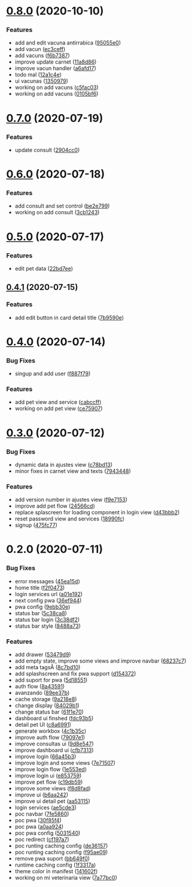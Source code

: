 # [0.8.0](https://github.com/luchoPenafiel/mis-mascotas/compare/v0.7.0...v0.8.0) (2020-10-10)


### Features

* add and edit vacuna antirrabica ([95055e0](https://github.com/luchoPenafiel/mis-mascotas/commit/95055e083af70b7be454327890ff05616ef6460e))
* add vacun ([ec3ceff](https://github.com/luchoPenafiel/mis-mascotas/commit/ec3ceffd1d0319bf23518fcac873e262505f41c0))
* add vacuns ([f6b7387](https://github.com/luchoPenafiel/mis-mascotas/commit/f6b7387fc85e920c6561bfb6632af4e3838baf83))
* improve update carnet ([11a8d86](https://github.com/luchoPenafiel/mis-mascotas/commit/11a8d863597ec539a3dac30599e20636d56795b9))
* improve vacun handler ([a6afd17](https://github.com/luchoPenafiel/mis-mascotas/commit/a6afd17ab78ba33462e379787450c4d64b67ac95))
* todo mal ([12a1c4e](https://github.com/luchoPenafiel/mis-mascotas/commit/12a1c4e143a819c544063a63e7ee7acb72d1afc0))
* ui vacunas ([1350979](https://github.com/luchoPenafiel/mis-mascotas/commit/1350979899d57a6ccb0dbeb5f2b3c6efba78b40d))
* working on add vacuns ([c5fac03](https://github.com/luchoPenafiel/mis-mascotas/commit/c5fac03d35739f7d7fccbda11b8b51558a1855bf))
* working on add vacuns ([0105bf6](https://github.com/luchoPenafiel/mis-mascotas/commit/0105bf632bd19f559972779aeefe1b299d482719))

# [0.7.0](https://github.com/luchoPenafiel/mis-mascotas/compare/v0.6.0...v0.7.0) (2020-07-19)


### Features

* update consult ([2904cc0](https://github.com/luchoPenafiel/mis-mascotas/commit/2904cc0225322d98a8e7ed7d6c2f81ef2c08aa32))

# [0.6.0](https://github.com/luchoPenafiel/mis-mascotas/compare/v0.5.0...v0.6.0) (2020-07-18)


### Features

* add consult and set control ([be2e799](https://github.com/luchoPenafiel/mis-mascotas/commit/be2e79991709344f4b36e4e745fcf876bb69727c))
* working on add consult ([3cb1243](https://github.com/luchoPenafiel/mis-mascotas/commit/3cb1243158c06cdc5d7e50ad7685db63907b63ad))

# [0.5.0](https://github.com/luchoPenafiel/mis-mascotas/compare/v0.4.1...v0.5.0) (2020-07-17)


### Features

* edit pet data ([22bd7ee](https://github.com/luchoPenafiel/mis-mascotas/commit/22bd7eed2d469ca54f12f0d99a8b3fbdbdf8c290))

## [0.4.1](https://github.com/luchoPenafiel/mis-mascotas/compare/v0.4.0...v0.4.1) (2020-07-15)


### Features

* add edit button in card detail title ([7b9590e](https://github.com/luchoPenafiel/mis-mascotas/commit/7b9590ee8788971199f7c22e33d4d84297a1ac0b))

# [0.4.0](https://github.com/luchoPenafiel/mis-mascotas/compare/v0.3.0...v0.4.0) (2020-07-14)


### Bug Fixes

* singup and add user ([f887f79](https://github.com/luchoPenafiel/mis-mascotas/commit/f887f7942e4be0de503659004e872aba26564ca2))


### Features

* add pet view and service ([cabccff](https://github.com/luchoPenafiel/mis-mascotas/commit/cabccffad6c2038ad5c7d85f8b07f4de997ad894))
* working on add pet view ([ce75907](https://github.com/luchoPenafiel/mis-mascotas/commit/ce7590702328bc3b12e63cea229fe767feb3c92d))

# [0.3.0](https://github.com/luchoPenafiel/mis-mascotas/compare/v0.2.0...v0.3.0) (2020-07-12)


### Bug Fixes

* dynamic data in ajustes view ([c78bd13](https://github.com/luchoPenafiel/mis-mascotas/commit/c78bd13d84770aaf149abc66d46e573e806b3402))
* minor fixes in carnet view and texts ([7943448](https://github.com/luchoPenafiel/mis-mascotas/commit/7943448ec4b99b939661279ff96124ffe147e66b))


### Features

* add version number in ajustes view ([f9e7153](https://github.com/luchoPenafiel/mis-mascotas/commit/f9e7153c11299e0f63bd671330a9de9eae94ebc4))
* improve add pet flow ([24566cd](https://github.com/luchoPenafiel/mis-mascotas/commit/24566cd088824d962eaa1e4b78102bf2bd164d5a))
* replace splascreen for loading component in login view ([d43bbb2](https://github.com/luchoPenafiel/mis-mascotas/commit/d43bbb25b934e9619e77b4435bfbd0fa4ec66ba0))
* reset password view and services ([18990fc](https://github.com/luchoPenafiel/mis-mascotas/commit/18990fcfa1781605fb8bb2980cacfd2e86af8432))
* signup ([475fc77](https://github.com/luchoPenafiel/mis-mascotas/commit/475fc77e39e6955077001f8992313a340f2fbb88))

# 0.2.0 (2020-07-11)


### Bug Fixes

* error messages ([45ea15d](https://github.com/luchoPenafiel/mis-mascotas/commit/45ea15d5fb93cd293864c9036e56eab7ad29d86c))
* home title ([f2f0473](https://github.com/luchoPenafiel/mis-mascotas/commit/f2f0473f496ef62b5144d8e5ff5d12132d4a125d))
* login services url ([a01e192](https://github.com/luchoPenafiel/mis-mascotas/commit/a01e1920e72346c62bff57e43cf2bece43f259e8))
* next config pwa ([36ef944](https://github.com/luchoPenafiel/mis-mascotas/commit/36ef944ee5029a901e9be1fc34b1444993928dd0))
* pwa config ([9ebb30e](https://github.com/luchoPenafiel/mis-mascotas/commit/9ebb30e7e82ca25621c3dc418cbd30d3da8dc4ed))
* status bar ([5c38ca8](https://github.com/luchoPenafiel/mis-mascotas/commit/5c38ca8fd09f87b893bf9816f0a4251d5c52f849))
* status bar login ([3c38df2](https://github.com/luchoPenafiel/mis-mascotas/commit/3c38df2d871e59f6fc55826265ad855d276b6bdc))
* status bar style ([8488a73](https://github.com/luchoPenafiel/mis-mascotas/commit/8488a73c3528a55cd2e75b1a6c6c08d882431269))


### Features

* add drawer ([53479d9](https://github.com/luchoPenafiel/mis-mascotas/commit/53479d943b5d49c51d797b370c999fe246850185))
* add empty state, improve some views and improve navbar ([68237c7](https://github.com/luchoPenafiel/mis-mascotas/commit/68237c791d09f3cf1623bde3e4f7f9485acfe2bf))
* add meta tagsÂ ([8c7bd10](https://github.com/luchoPenafiel/mis-mascotas/commit/8c7bd10dbd24803ed71aa85f31dedaf357dff98b))
* add splashscreen and fix pwa support ([d154372](https://github.com/luchoPenafiel/mis-mascotas/commit/d1543729ef9cf76588ec9bd6550ae85c4f8fce32))
* add suport for pwa ([5d18551](https://github.com/luchoPenafiel/mis-mascotas/commit/5d185513715afd7574846cf85df8112871a0d4bd))
* auth flow ([8a43591](https://github.com/luchoPenafiel/mis-mascotas/commit/8a43591a2e47ab97945749355fe493c590e22e87))
* avanzando ([89ee37b](https://github.com/luchoPenafiel/mis-mascotas/commit/89ee37b25faa62944bdcdea20351b838a2d74c80))
* cache storage ([9a218e8](https://github.com/luchoPenafiel/mis-mascotas/commit/9a218e8c279bbaceb77f86ffa1685e67bc8fa982))
* change display ([84029b1](https://github.com/luchoPenafiel/mis-mascotas/commit/84029b1def76777863b8205f786be097321d4f62))
* change status bar ([61f1e70](https://github.com/luchoPenafiel/mis-mascotas/commit/61f1e70fa34359015df6612fb4de5b779baa80c9))
* dashboard ui finshed ([fdc93b5](https://github.com/luchoPenafiel/mis-mascotas/commit/fdc93b55d9a7a13802f601b81e0cc26d98a7a824))
* detail pet UI ([c8a6991](https://github.com/luchoPenafiel/mis-mascotas/commit/c8a6991507191c2a52fa81e83655ad60afe54db7))
* generate workbox ([4c1b35c](https://github.com/luchoPenafiel/mis-mascotas/commit/4c1b35ca96061b943d3e81ec7eda1053bf175ee1))
* improve auth flow ([79097e1](https://github.com/luchoPenafiel/mis-mascotas/commit/79097e134a8fcdfcafcc89a1e80b773bec608716))
* improve consultas ui ([9d8e547](https://github.com/luchoPenafiel/mis-mascotas/commit/9d8e547d9252e5fff00b2d965a7cf72b9d48bc41))
* improve dashboard ui ([cfb7313](https://github.com/luchoPenafiel/mis-mascotas/commit/cfb7313b2b8d874cf8040682c1b8211da9e48523))
* improve login ([66a45b3](https://github.com/luchoPenafiel/mis-mascotas/commit/66a45b30e5e8b7c790472adcf3e17fd1d935159c))
* improve login and some views ([7e71507](https://github.com/luchoPenafiel/mis-mascotas/commit/7e71507ef381969d0f5ebb3050506cfd2274863e))
* improve login flow ([1e553ed](https://github.com/luchoPenafiel/mis-mascotas/commit/1e553ed74a13feeccd24191074af278e447c5dbd))
* improve login ui ([e853759](https://github.com/luchoPenafiel/mis-mascotas/commit/e853759db42337c6056663a04cbb012a90abb506))
* improve pet flow ([c19db59](https://github.com/luchoPenafiel/mis-mascotas/commit/c19db599b59cc7b6f8cb9acc744632e73aeaf0ea))
* improve some views ([f8d8fad](https://github.com/luchoPenafiel/mis-mascotas/commit/f8d8fadc9f24aca1fc798d272fb909c3ecf93964))
* improve ui ([b6aa242](https://github.com/luchoPenafiel/mis-mascotas/commit/b6aa24210e9f7fa66d65b9df491e6075b2bb775e))
* improve ui detail pet ([aa53115](https://github.com/luchoPenafiel/mis-mascotas/commit/aa5311502a6f4dc60f558e5b4d16e5bd3c38fe96))
* login services ([ae5cde3](https://github.com/luchoPenafiel/mis-mascotas/commit/ae5cde33e350cc25dca8a5a37f56f27b19784c6f))
* poc navbar ([7fe5860](https://github.com/luchoPenafiel/mis-mascotas/commit/7fe5860b3866d9ec509fdb4ddaa5b2c014051278))
* poc pwa ([30f85f4](https://github.com/luchoPenafiel/mis-mascotas/commit/30f85f404bb24781eccfbf41ce7773314e96a37e))
* poc pwa ([a0aa924](https://github.com/luchoPenafiel/mis-mascotas/commit/a0aa924d3d83cd06d9043c38ff9f2429c4df2306))
* poc pwa config ([5031540](https://github.com/luchoPenafiel/mis-mascotas/commit/5031540c520a3f77666ccc167c6eb7476b57256e))
* poc redirect ([cf197a7](https://github.com/luchoPenafiel/mis-mascotas/commit/cf197a7b4e6ae2042a6886cff5f92ad2180cf7da))
* poc runting caching config ([de36157](https://github.com/luchoPenafiel/mis-mascotas/commit/de36157ccddfcfbad769bfdf39e5fb9dc1ecb1dd))
* poc runting caching config ([f95ae09](https://github.com/luchoPenafiel/mis-mascotas/commit/f95ae09c08c6c4ef88871fb3d6588c092d870f9c))
* remove pwa suport ([bb649f0](https://github.com/luchoPenafiel/mis-mascotas/commit/bb649f0b7b17ff6a42ddd0b346cb32930c80a647))
* runtime caching config ([1f3317a](https://github.com/luchoPenafiel/mis-mascotas/commit/1f3317a91f74ec38980951783e112363fa0ff1fa))
* theme color in manifest ([141602f](https://github.com/luchoPenafiel/mis-mascotas/commit/141602f684a6bfcee126c64f243e4a4402bac041))
* working on mi veterinaria view ([7a77bc0](https://github.com/luchoPenafiel/mis-mascotas/commit/7a77bc0b19e482e8071b0e40c8122153f80cde0b))

